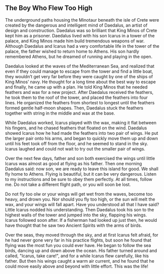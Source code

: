 ## The Boy Who Flew Too High

The underground paths housing the Minotaur beneath the isle of Crete were
created by the dangerous and intelligent mind of Daedalus, an artist of
design and construction. Daedalus was so brilliant that King Minos of Crete
kept him as a prisoner. Daedalus lived with his son Icarus in a tower of the
palace, and King Minos made him build tremendous weapons of war.
Although Daedalus and Icarus had a very comfortable life in the tower of the
palace, the father wished to return home to Athens. His son hardly
remembered Athens, but he dreamed of running and playing in the open.

Daedalus looked at the waves of the Mediterranean Sea, and realized that
even if they could manage to escape from the tower and find a little boat,
they wouldn’t get very far before they were caught by one of the ships of
King Minos’ navy. He thought for a long time about the best way to escape
and finally, he came up with a plan. He told King Minos that he needed
feathers and wax for a new project. After Daedalus received the feathers, he
took them to the roof of the tower, and placed the feathers into four lines.
He organized the feathers from shortest to longest until the feathers formed
gentle half-moon shapes. Then, Daedalus stuck the feathers together with
string in the middle and wax at the base.

While Daedalus worked, Icarus played with the wax, making it flat between
his fingers, and he chased feathers that floated on the wind. Daedalus
showed Icarus how he had made the feathers into two pair of wings. He put
the larger pair onto his arms, and began to quickly move them up and down
until his feet took off from the floor, and he seemed to stand in the sky. Icarus
laughed and could not wait to try out the smaller pair of wings.

Over the next few days, father and son both exercised the wings until little
Icarus was almost as good at flying as his father. Then one morning Daedalus
said: now son, we are ready to leave this island for good. We shall fly home to
Athens. Flying is beautiful, but it can be very dangerous. Listen to my
instructions and be sure to obey them perfectly. At all times, follow me. Do
not take a different flight path, or you will soon be lost.

Do not fly too olw or your wings will get wet from the waves, become too
heavy, and drown you. Nor should you fly too high, or the sun will melt the
wax, and your wings will fall apart. Have you understood all that I have said?
Little Icarus nodded his understanding. Then Daedalus took his son to the
highest walls of the tower and jumped into the sky, flapping his wings. Icarus
followed soon after. If a fisherman had looked up just then, he would have
thought that he saw two Ancient Spirits with the arms of birds.

Over the seas, they moved through the sky, and at first Icarus felt afraid, for
he had never gone very far in his practice flights, but soon he found that flying
was the most fun you could ever have. He began to follow the sea birds,
dancing up and down above the ocean. His father turned around and called,
"Icarus, take care!", and for a while Icarus flew carefully, like his father. But
then his wings caught a warm air current, and he found that he could move
easily above and beyond with little effort. This was the life!